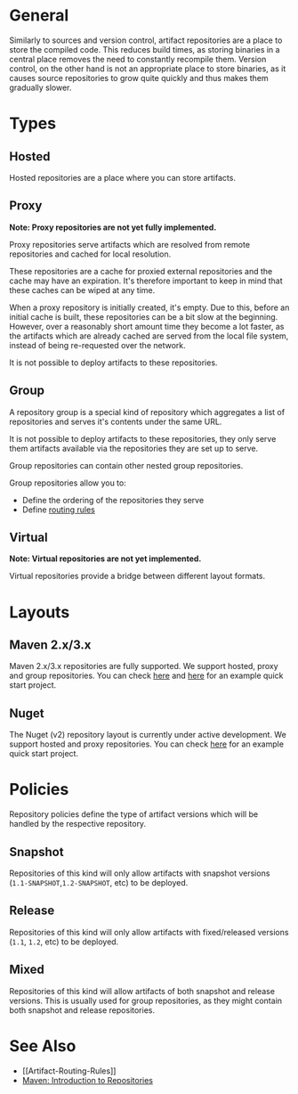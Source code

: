 # General

Similarly to sources and version control, artifact repositories are a place to store the compiled code. This reduces build times, as storing binaries in a central place removes the need to constantly recompile them. Version control, on the other hand is not an appropriate place to store binaries, as it causes source repositories to grow quite quickly and thus makes them gradually slower.

# Types

## Hosted

Hosted repositories are a place where you can store artifacts.

## Proxy

**Note: Proxy repositories are not yet fully implemented.**

Proxy repositories serve artifacts which are resolved from remote repositories and cached for local resolution.

These repositories are a cache for proxied external repositories and the cache may have an expiration. It's therefore important to keep in mind that these caches can be wiped at any time.

When a proxy repository is initially created, it's empty. Due to this, before an initial cache is built, these repositories can be a bit slow at the beginning. However, over a reasonably short amount time they become a lot faster, as the artifacts which are already cached are served from the local file system, instead of being re-requested over the network.

It is not possible to deploy artifacts to these repositories.

## Group

A repository group is a special kind of repository which aggregates a list of repositories and serves it's contents under the same URL. 

It is not possible to deploy artifacts to these repositories, they only serve them artifacts available via the repositories they are set up to serve.

Group repositories can contain other nested group repositories.

Group repositories allow you to:
* Define the ordering of the repositories they serve
* Define [routing rules](https://github.com/strongbox/strongbox/wiki/Artifact-Routing-Rules)

## Virtual

**Note: Virtual repositories are not yet implemented.**

Virtual repositories provide a bridge between different layout formats.

# Layouts

## Maven 2.x/3.x

Maven 2.x/3.x repositories are fully supported. We support hosted, proxy and group repositories. You can check [here](https://github.com/strongbox/strongbox/wiki/Integrating-build-tools-with-Strongbox) and [here](https://github.com/strongbox/strongbox-examples/tree/master/hello-strongbox-maven) for an example quick start project.

## Nuget

The Nuget (v2) repository layout is currently under active development. We support hosted and proxy repositories. You can check [here](https://github.com/strongbox/strongbox-examples/tree/master/hello-strongbox-nuget) for an example quick start project.

# Policies

Repository policies define the type of artifact versions which will be handled by the respective repository.

## Snapshot

Repositories of this kind will only allow artifacts with snapshot versions (`1.1-SNAPSHOT`,`1.2-SNAPSHOT`, etc) to be deployed.

## Release

Repositories of this kind will only allow artifacts with fixed/released versions (`1.1`, `1.2`, etc) to be deployed.

## Mixed

Repositories of this kind will allow artifacts of both snapshot and release versions. This is usually used for group repositories, as they might contain both snapshot and release repositories.

# See Also
* [[Artifact-Routing-Rules]]
* [Maven: Introduction to Repositories](http://maven.apache.org/guides/introduction/introduction-to-repositories.html)
